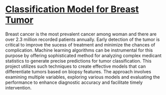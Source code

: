 # [Classification Model for Breast Tumor](https://github.com/AzmaynInkishaf/Classification-Model-for-Breast-Tumor/tree/main)

Breast cancer is the most prevalent cancer among woman and there are over 2.3 million recorded patients annually. Early detection of the tumor is critical to improve the sucess of treatment and minimize the chances of complication. Machine learning algorithms can be instrumental for this purpose by offering sophisticated method for analyzing complex medicant statistics to generate precise predictions for tumor classification. This project utilizes such techniques to create effective models that can differentiate tumors based on biopsy features. The approach involves examining multiple variables, exploring various models and evaluating the performance to enhance diagnostic accuracy and facilitate timely intervention.
